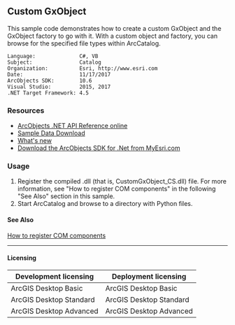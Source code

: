 ## Custom GxObject

This sample code demonstrates how to create a custom GxObject and the GxObject factory to go with it. With a custom object and factory, you can browse for the specified file types within ArcCatalog.   


<!-- TODO: Fill this section below with metadata about this sample-->
```
Language:              C#, VB
Subject:               Catalog
Organization:          Esri, http://www.esri.com
Date:                  11/17/2017
ArcObjects SDK:        10.6
Visual Studio:         2015, 2017
.NET Target Framework: 4.5
```

### Resources

* [ArcObjects .NET API Reference online](http://desktop.arcgis.com/en/arcobjects/latest/net/webframe.htm)  
* [Sample Data Download](../../releases)  
* [What's new](http://desktop.arcgis.com/en/arcobjects/latest/net/webframe.htm#91cabc68-2271-400a-8ff9-c7fb25108546.htm)  
* [Download the ArcObjects SDK for .Net from MyEsri.com](https://my.esri.com/)  

### Usage
1. Register the compiled .dll (that is, CustomGxObject_CS.dll) file. For more information, see "How to register COM components" in the following "See Also" section in this sample.  
1. Start ArcCatalog and browse to a directory with Python files.   







#### See Also  
[How to register COM components](http://desktop.arcgis.com/search/?q=How%20to%20register%20COM%20components&p=0&language=en&product=arcobjects-sdk-dotnet&version=&n=15&collection=help)  


---------------------------------

#### Licensing  
| Development licensing | Deployment licensing | 
| ------------- | ------------- | 
| ArcGIS Desktop Basic | ArcGIS Desktop Basic |  
| ArcGIS Desktop Standard | ArcGIS Desktop Standard |  
| ArcGIS Desktop Advanced | ArcGIS Desktop Advanced |  


